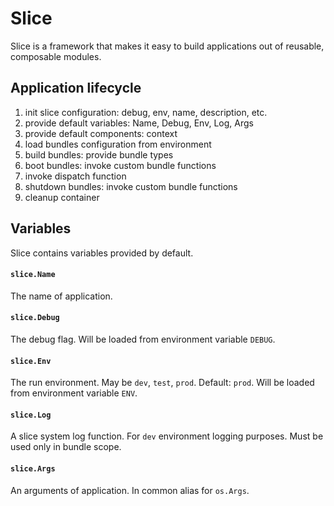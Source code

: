 Slice
=====

Slice is a framework that makes it easy to build applications out
of reusable, composable modules.

## Application lifecycle

1. init slice configuration: debug, env, name, description, etc.
2. provide default variables: Name, Debug, Env, Log, Args
3. provide default components: context
4. load bundles configuration from environment
5. build bundles: provide bundle types
6. boot bundles: invoke custom bundle functions
7. invoke dispatch function
8. shutdown bundles: invoke custom bundle functions
9. cleanup container

## Variables

Slice contains variables provided by default.

#### `slice.Name`

The name of application.

#### `slice.Debug`

The debug flag. Will be loaded from environment variable `DEBUG`.

#### `slice.Env`

The run environment. May be `dev`, `test`, `prod`. Default: `prod`. Will
be loaded from environment variable `ENV`.

#### `slice.Log`

A slice system log function. For `dev` environment logging purposes. Must
be used only in bundle scope.

#### `slice.Args`

An arguments of application. In common alias for `os.Args`.